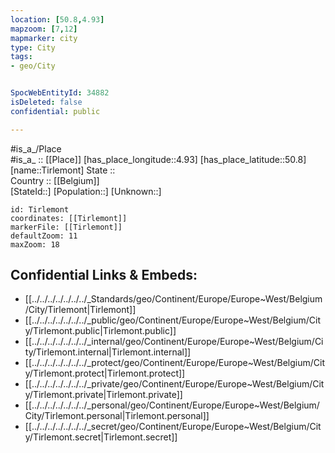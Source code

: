```yaml
---
location: [50.8,4.93] 
mapzoom: [7,12] 
mapmarker: city 
type: City
tags:
- geo/City


SpocWebEntityId: 34882
isDeleted: false
confidential: public

---
```

#is_a_/Place  
#is_a_ :: [[Place]] 
[has_place_longitude::4.93] 
[has_place_latitude::50.8] 
[name::Tirlemont] 
State ::  
Country :: [[Belgium]]  
[StateId::] 
[Population::] 
[Unknown::] 


```leaflet
id: Tirlemont
coordinates: [[Tirlemont]] 
markerFile: [[Tirlemont]] 
defaultZoom: 11 
maxZoom: 18
```


## Confidential Links & Embeds: 
- [[../../../../../../../_Standards/geo/Continent/Europe/Europe~West/Belgium/City/Tirlemont|Tirlemont]] 
- [[../../../../../../../_public/geo/Continent/Europe/Europe~West/Belgium/City/Tirlemont.public|Tirlemont.public]] 
- [[../../../../../../../_internal/geo/Continent/Europe/Europe~West/Belgium/City/Tirlemont.internal|Tirlemont.internal]] 
- [[../../../../../../../_protect/geo/Continent/Europe/Europe~West/Belgium/City/Tirlemont.protect|Tirlemont.protect]] 
- [[../../../../../../../_private/geo/Continent/Europe/Europe~West/Belgium/City/Tirlemont.private|Tirlemont.private]] 
- [[../../../../../../../_personal/geo/Continent/Europe/Europe~West/Belgium/City/Tirlemont.personal|Tirlemont.personal]] 
- [[../../../../../../../_secret/geo/Continent/Europe/Europe~West/Belgium/City/Tirlemont.secret|Tirlemont.secret]] 
